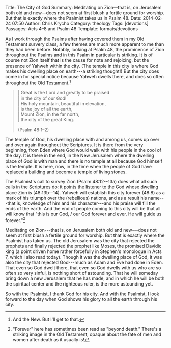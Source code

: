 Title: The City of God
Summary: Meditating on Zion&mdash;that is, on Jerusalem both old and new&mdash;does not seem at first blush a fertile ground for worship. But that is exactly where the Psalmist takes us in Psalm 48.
Date: 2014-02-24 07:50
Author: Chris Krycho
Category: theology
Tags: [devotions]
Passages: Acts 4–8 and Psalm 48
Template: formats/devotions

As I work through the Psalms after having covered them in my Old Testament
survery class, a few themes are much more apparent to me than they had been
before. Notably, looking at Psalm 48, the prominence of Zion throughout the
Psalms and in this Psalm in particular is striking. It is of course not Zion
itself that is the cause for note and rejoicing, but the presence of Yahweh
within the city. (The temple in this city is where God makes his dwelling place
on earth---a striking thought!) But the city does come in for special notice
because Yahweh dwells there, and does so often throughout the Old
Testament.[^nt]

> | Great is the <span class=smcp>Lord</span> and greatly to be praised  
> |     in the city of our God!  
> | His holy mountain, beautiful in elevation,  
> |     is the joy of all the earth,  
> | Mount Zion, in the far north,  
> |     the city of the great King.
> 
> (Psalm 48:1–2)

The temple of God, his dwelling place with and among us, comes up over and over
again throughout the Scriptures. It is there from the very beginning, from Eden
where God would walk with his people in the cool of the day. It is there in the
end, in the New Jerusalem where the dwelling place of God is with man and there
is no temple at all because God himself is the temple. It is here, now, in the
time when the people of God have replaced a building and become a temple of
living stones.

The Psalmist's call to survey Zion (Psalm 48:12--13a) does what all such calls
in the Scriptures do: it points the listener to the God whose dwelling place
Zion is (48:13b--14). Yahweh will establish this city forever (48:8) as a mark
of his triumph over the (rebellious) nations, and as a result his name---that
is, knowledge of him and his character---and his praise will fill the ends of
the earth. And the end of people coming to this city will be that all will know
that "this is our God, / our God forever and ever. He will guide us
forever."[^forever]

Meditating on Zion---that is, on Jerusalem both old and new---does not seem at
first blush a fertile ground for worship. But that is exactly where the Psalmist
has taken us. The old Jerusalem was the city that rejected the prophets and
finally rejected the prophet like Moses, the promised Davidic king (a point
driven home rather forcefully in Stephen's monologue in Acts 7, which I also
read today). Though it was the dwelling place of God, it was also the city that
rejected God---much as Adam and Eve had done in Eden. That even so God dwelt
there, that even so God dwells with us who are so often so very sinful, is
nothing short of astounding. That he will someday bring down a new Jerusalem
that he has made, and in which he will be both the spiritual center and the
righteous ruler, is the more astounding yet.

So with the Psalmist, I thank God for his city. And with the Psalmist, I look
forward to the day when God shows his glory to all the earth through his city.

[^nt]: And the New. But I'll get to that.

[^forever]: "Forever" here has sometimes been read as "beyond death." There's a
   striking image in the Old Testament, opaque about the fate of men and women
   after death as it usually is!